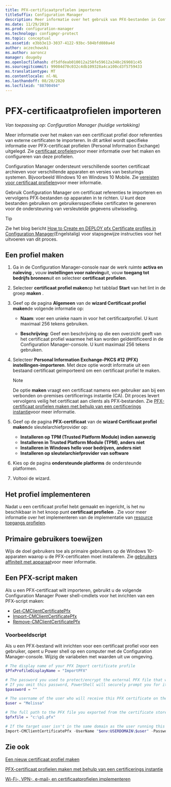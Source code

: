 ```yaml
---
title: PFX-certificaatprofielen importeren
titleSuffix: Configuration Manager
description: Meer informatie over het gebruik van PFX-bestanden in Configuration Manager om gebruikersspecifieke certificaten te genereren die ondersteuning bieden voor versleutelde gegevens uitwisseling.
ms.date: 11/29/2019
ms.prod: configuration-manager
ms.technology: configmgr-protect
ms.topic: conceptual
ms.assetid: e3bb3e13-3037-4122-93bc-504bfd080a4d
author: aczechowski
ms.author: aaroncz
manager: dougeby
ms.openlocfilehash: df5dfdeab010012a258fe59612a348c269081c45
ms.sourcegitcommit: 99084d70c032c4db109328a4ca100cd3f5759433
ms.translationtype: MT
ms.contentlocale: nl-NL
ms.lasthandoff: 08/20/2020
ms.locfileid: "88700494"
---
```

# <a name="import-pfx-certificate-profiles"></a>PFX-certificaatprofielen importeren

*Van toepassing op: Configuration Manager (huidige vertakking)*

Meer informatie over het maken van een certificaat profiel door referenties van externe certificaten te importeren. In dit artikel wordt specifieke informatie over PFX-certificaat profielen (Personal Information Exchange) uitgelegd. Zie [certificaat profielen](../../protect/deploy-use/introduction-to-certificate-profiles.md)voor meer informatie over het maken en configureren van deze profielen.

Configuration Manager ondersteunt verschillende soorten certificaat archieven voor verschillende apparaten en versies van besturings systemen. Bijvoorbeeld Windows 10 en Windows 10 Mobile. Zie [vereisten voor certificaat profielen](../../protect/plan-design/prerequisites-for-certificate-profiles.md)voor meer informatie.

Gebruik Configuration Manager om certificaat referenties te importeren en vervolgens PFX-bestanden op apparaten in te richten. U kunt deze bestanden gebruiken om gebruikersspecifieke certificaten te genereren voor de ondersteuning van versleutelde gegevens uitwisseling.

> [!TIP]  
> Zie het blog bericht [How to Create en DEPLOY pfx Certificate profiles in Configuration Manager](/archive/blogs/karanrustagi/how-to-create-and-deploy-pfx-certificate-profiles-in-configuration-manager)(Engelstalig) voor stapsgewijze instructies voor het uitvoeren van dit proces.  

## <a name="create-a-profile"></a>Een profiel maken

1. Ga in de Configuration Manager-console naar de werk ruimte **activa en naleving** , vouw **instellingen voor naleving**uit, vouw **toegang tot bedrijfs bronnen**uit en selecteer **certificaat profielen**.

1. Selecteer **certificaat profiel maken**op het tabblad **Start** van het lint in de groep **maken** .

1. Geef op de pagina **Algemeen** van de **wizard Certificaat profiel maken**de volgende informatie op:  

    - **Naam**: voer een unieke naam in voor het certificaatprofiel. U kunt maximaal 256 tekens gebruiken.  

    - **Beschrijving**: Geef een beschrijving op die een overzicht geeft van het certificaat profiel waarmee het kan worden geïdentificeerd in de Configuration Manager-console. U kunt maximaal 256 tekens gebruiken.  

1. Selecteer **Personal Information Exchange-PKCS #12 (PFX) instellingen-importeren**. Met deze optie wordt informatie uit een bestaand certificaat geïmporteerd om een certificaat profiel te maken.

    > [!NOTE]
    > De optie **maken** vraagt een certificaat namens een gebruiker aan bij een verbonden on-premises certificerings instantie (CA). Dit proces levert vervolgens veilig het certificaat aan clients als PFX-bestanden. Zie [PFX-certificaat profielen maken met behulp van een certificerings instantie](create-pfx-certificate-profiles.md)voor meer informatie.

1. Geef op de pagina **PFX-certificaat** van de **wizard Certificaat profiel maken**de sleutelarchiefprovider op:

    - **Installeren op TPM (Trusted Platform Module) indien aanwezig**  
    - **Installeren in Trusted Platform Module (TPM), anders niet**
    - **Installeren in Windows hello voor bedrijven, anders niet**
    - **Installeren op sleutelarchiefprovider van software**

1. Kies op de pagina **ondersteunde platforms** de ondersteunde platformen.

1. Voltooi de wizard.

## <a name="deploy-the-profile"></a>Het profiel implementeren

Nadat u een certificaat profiel hebt gemaakt en ingericht, is het nu beschikbaar in het knoop punt **certificaat profielen** . Zie voor meer informatie over het implementeren van de implementatie van [resource toegangs profielen](../../protect/deploy-use/deploy-wifi-vpn-email-cert-profiles.md).

## <a name="assign-primary-users"></a>Primaire gebruikers toewijzen

Wijs de doel gebruikers toe als primaire gebruikers op de Windows 10-apparaten waarop u de PFX-certificaten moet installeren. Zie [gebruikers affiniteit met apparaat](../../apps/deploy-use/link-users-and-devices-with-user-device-affinity.md)voor meer informatie.

## <a name="provision-a-create-pfx-script"></a>Een PFX-script maken

Als u een PFX-certificaat wilt importeren, gebruikt u de volgende Configuration Manager Power shell-cmdlets voor het inrichten van een PFX-script maken:

- [Get-CMClientCertificatePfx](/powershell/module/configurationmanager/get-cmclientcertificatepfx?view=sccm-ps)
- [Import-CMClientCertificatePfx](/powershell/module/configurationmanager/import-cmclientcertificatepfx?view=sccm-ps)
- [Remove-CMClientCertificatePfx](/powershell/module/configurationmanager/remove-cmclientcertificatepfx?view=sccm-ps)

### <a name="example-script"></a>Voorbeeldscript

Als u een PFX-bestand wilt inrichten voor een certificaat profiel voor een gebruiker, opent u Power shell op een computer met de Configuration Manager-console. Wijzig de variabelen met waarden uit uw omgeving.

``` PowerShell
# The display name of your PFX Import certificate profile
$PfxProfileDisplayName = "ImportPFX"

# The password you used to protect/encrypt the external PFX file that was created/exported from your certificate storage provider
# If you omit this password, PowerShell will securely prompt you for it. You can specify it as a parameter for process automation.
$password = ""

# The username of the user who will receive this PFX certificate on their device
$user = "Melissa"

# The full path to the PFX file you exported from the certificate store
$pfxfile = "c:\p1.pfx"

# If the target user isn't in the same domain as the user running this script, specify a different domain
Import-CMClientCertificatePfx -UserName "$env:USERDOMAIN\$user" -Password (ConvertTo-SecureString -String $password -AsPlainText -Force) -CertificateProfilePfx (Get-CMCertificateProfilePfx -Fast -Name $PfxProfileDisplayName) -Path $pfxfile
```

## <a name="see-also"></a>Zie ook

[Een nieuw certificaat profiel maken](../../protect/deploy-use/create-certificate-profiles.md)

[PFX-certificaat profielen maken met behulp van een certificerings instantie](create-pfx-certificate-profiles.md)

[Wi-Fi-, VPN-, e-mail- en certificaatprofielen implementeren](../../protect/deploy-use/deploy-wifi-vpn-email-cert-profiles.md)